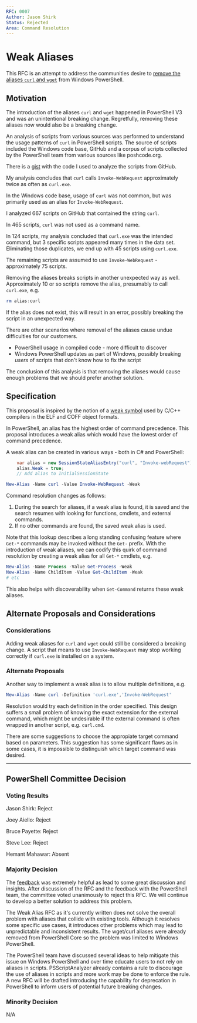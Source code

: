 ```yaml
---
RFC: 0007
Author: Jason Shirk
Status: Rejected
Area: Command Resolution
---
```


# Weak Aliases

This RFC is an attempt to address the communities desire to [remove the aliases `curl` and `wget`]((https://github.com/PowerShell/PowerShell/pull/1901)) from Windows PowerShell.

## Motivation

The introduction of the aliases `curl` and `wget` happened in PowerShell V3 and was an unintentional breaking change.
Regretfully, removing these aliases now would also be a breaking change.

An analysis of scripts from various sources was performed to understand the usage patterns of `curl` in PowerShell scripts.
The source of scripts included the Windows code base, GitHub and a corpus of scripts collected by the PowerShell team from various sources like poshcode.org.

There is a [gist](https://gist.github.com/lzybkr/3cd091334355f381d1d6ee7acfad5a48) with the code I used to analyze the scripts from GitHub.

My analysis concludes that `curl` calls `Invoke-WebRequest` approximately twice as often as `curl.exe`.

In the Windows code base, usage of `curl` was not common, but was primarily used as an alias for `Invoke-WebRequest`.

I analyzed 667 scripts on GitHub that contained the string `curl`.

In 465 scripts, `curl` was not used as a command name.

In 124 scripts, my analysis concluded that `curl.exe` was the intended command, but 3 specific scripts appeared many times in the data set. Eliminating those duplicates, we end up with 45 scripts using `curl.exe`.

The remaining scripts are assumed to use `Invoke-WebRequest` - approximately 75 scripts.

Removing the aliases breaks scripts in another unexpected way as well.
Approximately 10 or so scripts remove the alias, presumably to call `curl.exe`, e.g.
```powershell
rm alias:curl
```
If the alias does not exist, this will result in an error, possibly breaking the script in an unexpected way.

There are other scenarios where removal of the aliases cause undue difficulties for our customers.

* PowerShell usage in compiled code - more difficult to discover
* Windows PowerShell updates as part of Windows, possibly breaking *users* of scripts that don't know how to fix the script

The conclusion of this analysis is that removing the aliases would cause enough problems that we should prefer another solution.

## Specification

This proposal is inspired by the notion of a [weak symbol](https://en.wikipedia.org/wiki/Weak_symbol) used by C/C++ compilers in the ELF and COFF object formats.

In PowerShell, an alias has the highest order of command precedence.
This proposal introduces a weak alias which would have the lowest order of command precedence.

A weak alias can be created in various ways - both in C# and PowerShell:
```C#
    var alias = new SessionStateAliasEntry("curl", "Invoke-webRequest");
    alias.Weak = true;
    // Add alias to InitialSessionState
```

```powershell
New-Alias -Name curl -Value Invoke-WebRequest -Weak
```

Command resolution changes as follows:

1. During the search for aliases, if a weak alias is found, it is saved and the search resumes with looking for functions, cmdlets, and external commands.
2. If no other commands are found, the saved weak alias is used.

Note that this lookup describes a long standing confusing feature where `Get-*` commands may be invoked without the `Get-` prefix.
With the introduction of weak aliases, we can codify this quirk of command resolution by creating a weak alias for all `Get-*` cmdlets, e.g.

```powershell
New-Alias -Name Process -Value Get-Process -Weak
New-Alias -Name ChildItem -Value Get-ChildItem -Weak
# etc
```

This also helps with discoverability when `Get-Command` returns these weak aliases.

## Alternate Proposals and Considerations

### Considerations

Adding weak aliases for `curl` and `wget` could still be considered a breaking change.
A script that means to use `Invoke-WebRequest` may stop working correctly if `curl.exe` is installed on a system.

### Alternate Proposals

Another way to implement a weak alias is to allow multiple definitions, e.g.

```powershell
New-Alias -Name curl -Definition 'curl.exe','Invoke-WebRequest'
```

Resolution would try each definition in the order specified.
This design suffers a small problem of knowing the exact extension for the external command, which might be undesirable if the external command is often wrapped in another script, e.g. `curl.cmd`.

There are some suggestions to choose the appropiate target command based on parameters.
This suggestion has some significant flaws as in some cases, it is impossible to distinguish which target command was desired.   

---------------
## PowerShell Committee Decision

### Voting Results

Jason Shirk: Reject 

Joey Aiello: Reject

Bruce Payette: Reject

Steve Lee: Reject

Hemant Mahawar: Absent

### Majority Decision

The [feedback](https://github.com/PowerShell/PowerShell-RFC/issues/16) was extremely helpful as lead to some great discussion and insights.
After discussion of the RFC and the feedback with the PowerShell team, the committee voted unanimously to reject this RFC.  We will continue to develop a better solution to address this problem.

The Weak Alias RFC as it's currently written does not solve the overall problem with aliases that collide with existing tools.
Although it resolves some specific use cases, it introduces other problems which may lead to unpredictable and inconsistent results.
The wget/curl aliases were already removed from PowerShell Core so the problem was limited to Windows PowerShell.

The PowerShell team have discussed several ideas to help mitigate this issue on Windows PowerShell and over time educate users to not rely on aliases in scripts.
PSScriptAnalyzer already contains a rule to discourage the use of aliases in scripts and more work may be done to enforce the rule.
A new RFC will be drafted introducing the capability for deprecation in PowerShell to inform users of potential future breaking changes.

### Minority Decision

N/A
